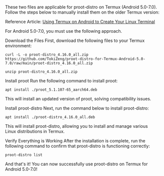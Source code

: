 These two files are applicable for proot-distro on Termux (Android 5.0-7.0). Follow the steps below to manually install them on the older Termux version:

Reference Article: [Using Termux on Android to Create Your Linux Terminal](https://lyingflat.info/2024/09/29/%e5%9c%a8-termux-%e4%b8%ad%e4%bd%bf%e7%94%a8-ssh-%e9%80%a3%e6%8e%a5%e4%b8%a6%e5%ae%89%e8%a3%9d-ubuntu%ef%bc%9a%e5%ae%8c%e6%95%b4%e6%95%99%e5%ad%b8/)

For Android 5.0-7.0, you must use the following approach.

Download the Files
First, download the following files to your Termux environment:
```
curl -L -o proot-distro_4.16.0_all.zip https://github.com/TokiZeng/proot-distro-for-Termux-Android-5.0-7.0/raw/main/proot-distro_4.16.0_all.zip
```

```
unzip proot-distro_4.16.0_all.zip
```
Install proot
Run the following command to install proot:
```
apt install ./proot_5.1.107-65_aarch64.deb
```
This will install an updated version of proot, solving compatibility issues.

Install proot-distro
Next, run the command below to install proot-distro:
```
apt install ./proot-distro_4.16.0_all.deb
```
This will install proot-distro, allowing you to install and manage various Linux distributions in Termux.

Verify Everything is Working
After the installation is complete, run the following command to confirm that proot-distro is functioning correctly:
```
proot-distro list
```
And that's it! You can now successfully use proot-distro on Termux for Android 5.0-7.0!
